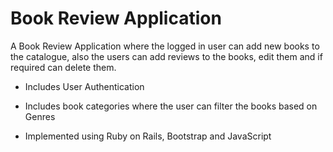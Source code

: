 # Book Review Application

A Book Review Application where the logged in user can add new books to the catalogue, also the users can add reviews to the books, edit them and if required can delete them.

* Includes User Authentication

* Includes book categories where the user can filter the books based on Genres

* Implemented using Ruby on Rails, Bootstrap and JavaScript
